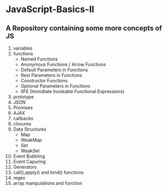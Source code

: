 # JavaScript-Basics-II
A Repository containing some more concepts of JS
-------------------------------------------------

1. variables
2. functions
   	* Named Functions
	* Anonymous Functions / Arrow Functions
	* Default Parameters in Functions
	* Rest Parameters in Functions
	* Constructor Functions
	* Optional Parameters in Functions
	* IIFE (Immidiate Invokable Functional Expressions)
3. prototype
4. JSON
5. Promises
6. AJAX
7. callbacks
8. closures
9. Data Structures
	* Map
	* WeakMap
	* Set
	* WeakSet
10. Event Bubbling
11. Event Capuring
12. Generators
13. call(),apply() and bind() functions
14. regex
15. array manipulations and function
